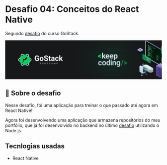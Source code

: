 # Desafio 04: Conceitos do React Native

Segundo [desafio](https://github.com/Rocketseat/bootcamp-gostack-desafios/tree/master/desafio-conceitos-react-native) do curso GoStack.

![Conceitos do React Native](img/gostackbg.png "Conceitos do React Native")

## :rocket: Sobre o desafio

Nesse desafio, foi uma aplicação para treinar o que passado até agora em React Native!

Agora foi desenvolvendo uma aplicação que armazena repositórios do meu portfólio, que já foi desenvolvido no backend no último [desafio](https://github.com/augustomarsola/gostack-conceitos-nodejs) utilizando o Node.js.

## Tecnlogias usadas

- React Native
